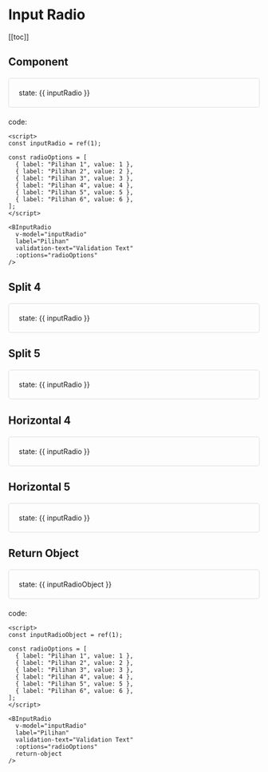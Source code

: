 <script setup>
import '../src/components/index.scss'
import { ref } from 'vue';
import BInputRadio from '../src/components/inputRadio/BInputRadio.vue'

const inputRadio = ref(1)
const inputRadioObject = ref({ "label": "Pilihan 1", "value": 1 })

const radioOptions = [
  { label: 'Pilihan 1', value: 1},
  { label: 'Pilihan 2', value: 2},
  { label: 'Pilihan 3', value: 3},
  { label: 'Pilihan 4', value: 4},
  { label: 'Pilihan 5', value: 5},
  { label: 'Pilihan 6', value: 6},
]
</script>

# Input Radio

[[toc]]

## Component

<div class="card">
  <div style="width: 402px; margin: 0 auto;">
    <BInputRadio v-model="inputRadio" label="Pilihan" validation-text="Validation Text" :options="radioOptions" />
  </div>
  <div>
    <p>state: {{ inputRadio }}</p>
  </div>
</div>

code:

```vue
<script>
const inputRadio = ref(1);

const radioOptions = [
  { label: "Pilihan 1", value: 1 },
  { label: "Pilihan 2", value: 2 },
  { label: "Pilihan 3", value: 3 },
  { label: "Pilihan 4", value: 4 },
  { label: "Pilihan 5", value: 5 },
  { label: "Pilihan 6", value: 6 },
];
</script>

<BInputRadio
  v-model="inputRadio"
  label="Pilihan"
  validation-text="Validation Text"
  :options="radioOptions"
/>
```

## Split 4

<div class="card">
  <div style="width: 402px; margin: 0 auto;">
    <BInputRadio v-model="inputRadio" label="Pilihan" validation-text="Validation Text" :options="radioOptions.slice(0,4)" />
  </div>
  <div>
    <p>state: {{ inputRadio }}</p>
  </div>
</div>

## Split 5

<div class="card">
  <div style="width: 402px; margin: 0 auto;">
    <BInputRadio v-model="inputRadio" label="Pilihan" validation-text="Validation Text" :options="radioOptions.slice(0,5)" />
  </div>
  <div>
    <p>state: {{ inputRadio }}</p>
  </div>
</div>


## Horizontal 4

<div class="card">
  <div style="width: 1256px; margin: 0 auto;">
    <BInputRadio v-model="inputRadio" label="Pilihan" validation-text="Validation Text" :options="radioOptions.slice(0,4)" />
  </div>
  <div>
    <p>state: {{ inputRadio }}</p>
  </div>
</div>

## Horizontal 5

<div class="card">
  <div style="width: 1256px; margin: 0 auto;">
    <BInputRadio v-model="inputRadio" label="Pilihan" validation-text="Validation Text" :options="radioOptions.slice(0,5)" />
  </div>
  <div>
    <p>state: {{ inputRadio }}</p>
  </div>
</div>

## Return Object

<div class="card">
  <div style="width: 402px; margin: 0 auto;">
    <BInputRadio v-model="inputRadioObject" label="Pilihan" validation-text="Validation Text" :options="radioOptions" return-object />
  </div>
  <div>
    <p>state: {{ inputRadioObject }}</p>
  </div>
</div>

code:

```vue
<script>
const inputRadioObject = ref(1);

const radioOptions = [
  { label: "Pilihan 1", value: 1 },
  { label: "Pilihan 2", value: 2 },
  { label: "Pilihan 3", value: 3 },
  { label: "Pilihan 4", value: 4 },
  { label: "Pilihan 5", value: 5 },
  { label: "Pilihan 6", value: 6 },
];
</script>

<BInputRadio
  v-model="inputRadio"
  label="Pilihan"
  validation-text="Validation Text"
  :options="radioOptions"
  return-object
/>
```

<style>
  .card {
    margin: 20px 0;
    padding: 20px;
    border: 1px solid #ddd;
    border-radius: 5px;
    line-height: normal;
    overflow: scroll;
  }

  .card p {
    margin: 0
  }
  .card * {
    line-height: normal;
  }
</style>
